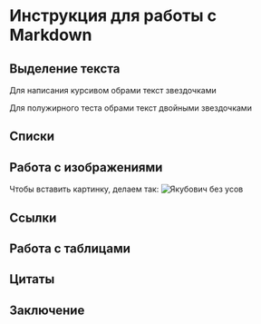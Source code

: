 # Инструкция для работы с Markdown

## Выделение текста

Для написания курсивом обрами текст звездочками 

Для полужирного теста обрами текст двойными звездочками

## Списки

## Работа с изображениями

Чтобы вставить картинку, делаем так:
![Якубович без усов](1.jpg)
## Ссылки

## Работа с таблицами

## Цитаты

## Заключение